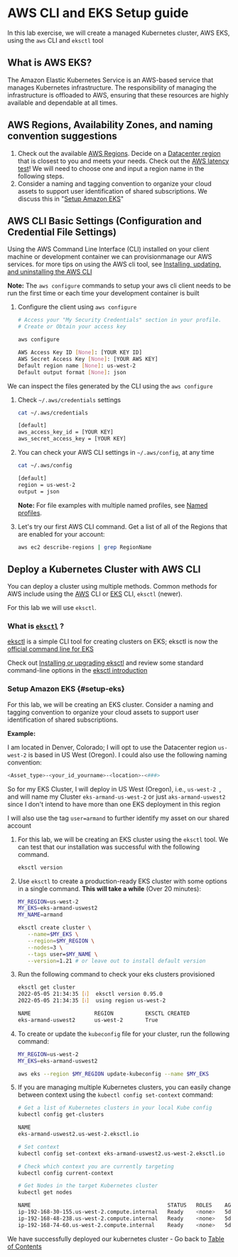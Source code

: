 # AWS CLI and EKS Setup guide

In this lab exercise, we will create a managed Kubernetes cluster, AWS EKS, using the `aws` CLI and `eksctl` tool 

## What is AWS EKS?

The Amazon Elastic Kubernetes Service is an AWS-based service that manages
Kubernetes infrastructure. The responsibility of managing the infrastructure is
offloaded to AWS, ensuring that these resources are highly available and
dependable at all times.

## AWS Regions, Availability Zones, and naming convention suggestions


1. Check out the available [AWS
   Regions](https://docs.aws.amazon.com/AmazonRDS/latest/UserGuide/Concepts.RegionsAndAvailabilityZones.html).
   Decide on a [Datacenter
   region](https://aws.amazon.com/about-aws/global-infrastructure/) that is
   closest to you and meets your needs. Check out the [AWS latency
   test](https://ping.psa.fun/)! We will need to choose one and input a region
   name in the following steps.
1. Consider a naming and tagging convention to organize your cloud assets to
   support user identification of shared subscriptions. We discuss this in "[Setup Amazon EKS](#setup-eks)"


## AWS CLI Basic Settings (Configuration and Credential File Settings)

Using the AWS Command Line Interface (CLI) installed on your client machine or development container
we can provisionmanage our AWS services. for more tips on using the AWS cli tool, see [Installing, updating, and uninstalling the AWS
CLI](https://docs.aws.amazon.com/cli/latest/userguide/cli-chap-install.html)

**Note:** The `aws configure` commands to setup your aws cli client needs to be
run the first time or each time your development container is built

1. Configure the client using `aws configure`

   ```bash
   # Access your "My Security Credentials" section in your profile. 
   # Create or Obtain your access key

   aws configure

   AWS Access Key ID [None]: [YOUR KEY ID]
   AWS Secret Access Key [None]: [YOUR AWS KEY]
   Default region name [None]: us-west-2
   Default output format [None]: json
   ```

We can inspect the files generated by the CLI using the `aws configure`  

1. Check `~/.aws/credentials` settings

   ```bash
   cat ~/.aws/credentials

   [default]
   aws_access_key_id = [YOUR KEY]
   aws_secret_access_key = [YOUR KEY]
   ```

1. You can check your AWS CLI settings in `~/.aws/config`, at any time

   ```bash
   cat ~/.aws/config

   [default]
   region = us-west-2
   output = json
   ```

   **Note:** For file examples with multiple named profiles, see [Named
   profiles](https://docs.aws.amazon.com/cli/latest/userguide/cli-configure-profiles.html).


1. Let's try our first AWS CLI command. Get a list of all of the Regions that are
   enabled for your account:

   ```bash
   aws ec2 describe-regions | grep RegionName
   ```

## Deploy a Kubernetes Cluster with AWS CLI

You can deploy a cluster using multiple methods. Common methods for AWS include
using the
[AWS](https://docs.aws.amazon.com/eks/latest/userguide/getting-started-console.html)
CLI or
[EKS](https://docs.aws.amazon.com/eks/latest/userguide/getting-started-eksctl.html)
CLI, `eksctl` (newer). 

For this lab we will use `eksctl`.

### What is [`eksctl`](https://eksctl.io/) ?

[eksctl](https://eksctl.io/) is a simple CLI tool for creating clusters on EKS;
eksctl is now the [official command line for
EKS](https://aws.amazon.com/blogs/opensource/eksctl-eks-cli/)

Check out [Installing or upgrading eksctl](https://eksctl.io/) and review some
standard command-line options in the [eksctl
introduction](https://eksctl.io/introduction/)

### Setup Amazon EKS {#setup-eks}

For this lab, we will be creating an EKS cluster. Consider a naming and tagging
convention to organize your cloud assets to support user identification of
shared subscriptions. 

**Example:** 

I am located in Denver, Colorado; I will opt to use the Datacenter region
`us-west-2` is based in US West (Oregon). I could also use the following naming
convention:

```bash
<Asset_type>-<your_id_yourname>-<location>-<###>
```

So for my EKS Cluster, I will deploy in US West (Oregon), i.e., `us-west-2 `, and
will name my Cluster `eks-armand-us-west-2` or just `aks-armand-uswest2` since I
don't intend to have more than one EKS deployment in this region

I will also use the tag `user=armand` to further identify my asset on our shared
account

1. For this lab, we will be creating an EKS cluster using the `eksctl` tool. We
   can test that our installation was successful with the following command.

   ```bash
   eksctl version
   ```

1. Use `eksctl` to create a production-ready EKS cluster with some options in a
   single command. **This will take a while** (Over 20 minutes):

   ```bash
   MY_REGION=us-west-2
   MY_EKS=eks-armand-uswest2
   MY_NAME=armand

   eksctl create cluster \
      --name=$MY_EKS \
      --region=$MY_REGION \
      --nodes=3 \
      --tags user=$MY_NAME \
      --version=1.21 # or leave out to install default version
   ```

1. Run the following command to check your eks clusters provisioned

   ```bash
   eksctl get cluster
   2022-05-05 21:34:35 [ℹ]  eksctl version 0.95.0
   2022-05-05 21:34:35 [ℹ]  using region us-west-2

   NAME                    REGION          EKSCTL CREATED
   eks-armand-uswest2      us-west-2       True
   ```

1. To create or update the `kubeconfig` file for your cluster, run the following
   command:

   ```bash
   MY_REGION=us-west-2
   MY_EKS=eks-armand-uswest2

   aws eks --region $MY_REGION update-kubeconfig --name $MY_EKS
   ```

1. If you are managing multiple Kubernetes clusters, you can easily change
   between context using the `kubectl config set-context` command:

   ```bash
   # Get a list of Kubernetes clusters in your local Kube config
   kubectl config get-clusters

   NAME
   eks-armand-uswest2.us-west-2.eksctl.io

   # Set context
   kubectl config set-context eks-armand-uswest2.us-west-2.eksctl.io

   # Check which context you are currently targeting
   kubectl config current-context

   # Get Nodes in the target Kubernetes cluster
   kubectl get nodes

   NAME                                           STATUS   ROLES    AGE     VERSION
   ip-192-168-30-155.us-west-2.compute.internal   Ready    <none>   5d23h   v1.22.6-eks-7d68063
   ip-192-168-48-238.us-west-2.compute.internal   Ready    <none>   5d23h   v1.22.6-eks-7d68063
   ip-192-168-74-60.us-west-2.compute.internal    Ready    <none>   5d23h   v1.22.6-eks-7d68063

   ```

We have successfully deployed our kubernetes cluster - Go back to [Table of Contents](../../README.md)
